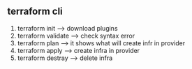## terraform cli 
   1. terraform init  -->  download plugins 
   2. terraform validate --> check syntax error 
   3. terraform plan --> it shows what will create infr in provider 
   4. terraform apply --> create infra in provider 
   5. terraform destray --> delete infra  
